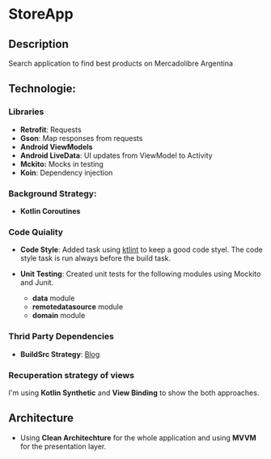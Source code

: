 # StoreApp

## Description
Search application to find best products on Mercadolibre Argentina

## Technologie:

### Libraries
- **Retrofit**: Requests
- **Gson**: Map responses from requests
- **Android ViewModels**
- **Android LiveData**: UI updates from ViewModel to Activity
- **Mckito:** Mocks in testing
- **Koin**: Dependency injection

### Background Strategy:
- **Kotlin Coroutines**

### Code Quiality
- **Code Style**: Added task using [ktlint](https://github.com/pinterest/ktlint) to keep a good code styel. The code style task is run always before the build task.

- **Unit Testing**: Created unit tests for the following modules using Mockito and Junit.
	- **data** module
	- **remotedatasource** module
	- **domain** module

###  Thrid Party Dependencies
- **BuildSrc Strategy**: [Blog](https://proandroiddev.com/gradle-dependency-management-with-kotlin-94eed4df9a28)

### Recuperation strategy of views
I'm using **Kotlin Synthetic** and **View Binding** to show the both approaches.

## Architecture
- Using **Clean Architechture** for the whole application and using **MVVM** for the presentation layer.

